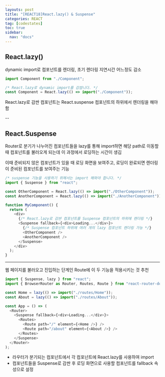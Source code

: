 ```yaml
---
layouts: post
title: "[REACT18]React.lazy() & Suspense"
categories: REACT
tag: [codestates]
toc: true
sidebar:
  nav: "docs"
---
```


## React.lazy()

dynamic import로 컴포넌트를 렌더링, 초기 렌더링 지연시간 어느정도 감소

```js
import Component from "./Component";

/* React.lazy로 dynamic import를 감쌉니다. */
const Component = React.lazy(() => import("./Component"));
```

React.lazy로 감싼 컴포넌트는 React.suspense 컴포넌트의 하위에서 렌더링을 해야 함

--

## React.Suspense

Router로 분기가 나누어진 컴포넌트들을 lazy를 통해 import하면 해당 path로 이동할때 컴포넌트를 불러오게 되는데 이 과정에서 로딩하는 시간이 생김

이때 준비되지 않은 컴포넌트가 있을 때 로딩 화면을 보여주고, 로딩이 완료되면 렌더링이 준비된 컴포넌트를 보여주는 기능

```js
/* suspense 기능을 사용하기 위해서는 import 해와야 합니다. */
import { Suspense } from "react";

const OtherComponent = React.lazy(() => import("./OtherComponent"));
const AnotherComponent = React.lazy(() => import("./AnotherComponent"));

function MyComponent() {
  return (
    <div>
      {/* React.lazy로 감싼 컴포넌트를 Suspense 컴포넌트의 하위에 렌더링 */}
      <Suspense fallback={<div>Loading...</div>}>
        {/* Suspense 컴포넌트 하위에 여러 개의 lazy 컴포넌트 렌더링 가능 */}
        <OtherComponent />
        <AnotherComponent />
      </Suspense>
    </div>
  );
}
```

---

웹 페이지를 불러오고 진입하는 단계인 Route에 이 두 기능을 적용시키는 것 추천

```js
import { Suspense, lazy } from "react";
import { BrowserRouter as Router, Routes, Route } from "react-router-dom";

const Home = lazy(() => import("./routes/Home"));
const About = lazy(() => import("./routes/About"));

const App = () => (
  <Router>
    <Suspense fallback={<div>Loading...</div>}>
      <Routes>
        <Route path="/" element={<Home />} />
        <Route path="/about" element={<About />} />
      </Routes>
    </Suspense>
  </Router>
);
```

- 라우터가 분기되는 컴포넌트에서 각 컴포넌트에 React.lazy를 사용하여 import
- 컴포넌트들을 Suspense로 감싼 후 로딩 화면으로 사용할 컴포넌트를 fallback 속성으로 설정
